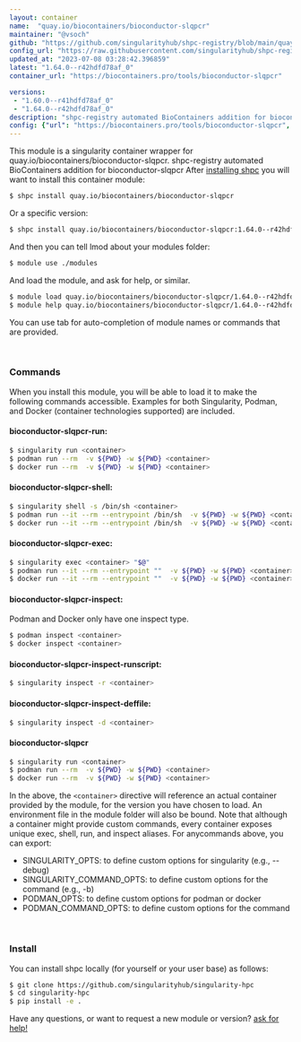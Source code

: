 ```yaml
---
layout: container
name:  "quay.io/biocontainers/bioconductor-slqpcr"
maintainer: "@vsoch"
github: "https://github.com/singularityhub/shpc-registry/blob/main/quay.io/biocontainers/bioconductor-slqpcr/container.yaml"
config_url: "https://raw.githubusercontent.com/singularityhub/shpc-registry/main/quay.io/biocontainers/bioconductor-slqpcr/container.yaml"
updated_at: "2023-07-08 03:28:42.396859"
latest: "1.64.0--r42hdfd78af_0"
container_url: "https://biocontainers.pro/tools/bioconductor-slqpcr"

versions:
 - "1.60.0--r41hdfd78af_0"
 - "1.64.0--r42hdfd78af_0"
description: "shpc-registry automated BioContainers addition for bioconductor-slqpcr"
config: {"url": "https://biocontainers.pro/tools/bioconductor-slqpcr", "maintainer": "@vsoch", "description": "shpc-registry automated BioContainers addition for bioconductor-slqpcr", "latest": {"1.64.0--r42hdfd78af_0": "sha256:d6445df280a63bb0fade09a9553bc3252c58661ab7b2f0ea7164c6b1cfb40b5e"}, "tags": {"1.60.0--r41hdfd78af_0": "sha256:efa71bb02c1e23e82ffdb239d22c1eebae2bb0e8384f3e53ee0f3fad987a5ed6", "1.64.0--r42hdfd78af_0": "sha256:d6445df280a63bb0fade09a9553bc3252c58661ab7b2f0ea7164c6b1cfb40b5e"}, "docker": "quay.io/biocontainers/bioconductor-slqpcr"}
---
```


This module is a singularity container wrapper for quay.io/biocontainers/bioconductor-slqpcr.
shpc-registry automated BioContainers addition for bioconductor-slqpcr
After [installing shpc](#install) you will want to install this container module:


```bash
$ shpc install quay.io/biocontainers/bioconductor-slqpcr
```

Or a specific version:

```bash
$ shpc install quay.io/biocontainers/bioconductor-slqpcr:1.64.0--r42hdfd78af_0
```

And then you can tell lmod about your modules folder:

```bash
$ module use ./modules
```

And load the module, and ask for help, or similar.

```bash
$ module load quay.io/biocontainers/bioconductor-slqpcr/1.64.0--r42hdfd78af_0
$ module help quay.io/biocontainers/bioconductor-slqpcr/1.64.0--r42hdfd78af_0
```

You can use tab for auto-completion of module names or commands that are provided.

<br>

### Commands

When you install this module, you will be able to load it to make the following commands accessible.
Examples for both Singularity, Podman, and Docker (container technologies supported) are included.

#### bioconductor-slqpcr-run:

```bash
$ singularity run <container>
$ podman run --rm  -v ${PWD} -w ${PWD} <container>
$ docker run --rm  -v ${PWD} -w ${PWD} <container>
```

#### bioconductor-slqpcr-shell:

```bash
$ singularity shell -s /bin/sh <container>
$ podman run --it --rm --entrypoint /bin/sh  -v ${PWD} -w ${PWD} <container>
$ docker run --it --rm --entrypoint /bin/sh  -v ${PWD} -w ${PWD} <container>
```

#### bioconductor-slqpcr-exec:

```bash
$ singularity exec <container> "$@"
$ podman run --it --rm --entrypoint ""  -v ${PWD} -w ${PWD} <container> "$@"
$ docker run --it --rm --entrypoint ""  -v ${PWD} -w ${PWD} <container> "$@"
```

#### bioconductor-slqpcr-inspect:

Podman and Docker only have one inspect type.

```bash
$ podman inspect <container>
$ docker inspect <container>
```

#### bioconductor-slqpcr-inspect-runscript:

```bash
$ singularity inspect -r <container>
```

#### bioconductor-slqpcr-inspect-deffile:

```bash
$ singularity inspect -d <container>
```



#### bioconductor-slqpcr

```bash
$ singularity run <container>
$ podman run --rm  -v ${PWD} -w ${PWD} <container>
$ docker run --rm  -v ${PWD} -w ${PWD} <container>
```


In the above, the `<container>` directive will reference an actual container provided
by the module, for the version you have chosen to load. An environment file in the
module folder will also be bound. Note that although a container
might provide custom commands, every container exposes unique exec, shell, run, and
inspect aliases. For anycommands above, you can export:

 - SINGULARITY_OPTS: to define custom options for singularity (e.g., --debug)
 - SINGULARITY_COMMAND_OPTS: to define custom options for the command (e.g., -b)
 - PODMAN_OPTS: to define custom options for podman or docker
 - PODMAN_COMMAND_OPTS: to define custom options for the command

<br>

### Install

You can install shpc locally (for yourself or your user base) as follows:

```bash
$ git clone https://github.com/singularityhub/singularity-hpc
$ cd singularity-hpc
$ pip install -e .
```

Have any questions, or want to request a new module or version? [ask for help!](https://github.com/singularityhub/singularity-hpc/issues)